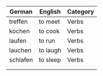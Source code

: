
| German   | English  | Category |
| -------- | -------- | -------- |
| treffen  | to meet  | Verbs    |
| kochen   | to cook  | Verbs    |
| laufen   | to run   | Verbs    |
| lauchen  | to laugh | Verbs    |
| schlafen | to sleep | Verbs    |
|          |          |          |
|          |          |          |
